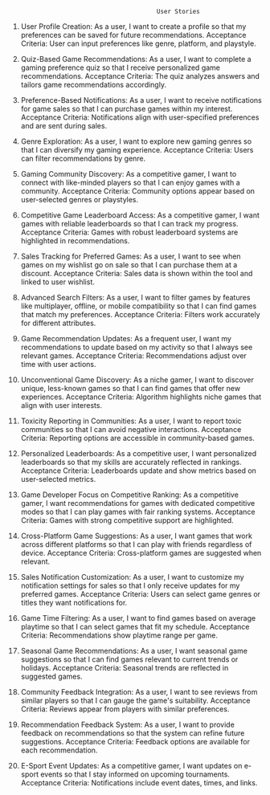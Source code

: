                                              User Stories

1. User Profile Creation:
As a user, I want to create a profile so that my preferences can be saved for future recommendations.
Acceptance Criteria: User can input preferences like genre, platform, and playstyle.

2. Quiz-Based Game Recommendations:
As a user, I want to complete a gaming preference quiz so that I receive personalized game recommendations.
Acceptance Criteria: The quiz analyzes answers and tailors game recommendations accordingly.

3. Preference-Based Notifications:
As a user, I want to receive notifications for game sales so that I can purchase games within my interest.
Acceptance Criteria: Notifications align with user-specified preferences and are sent during sales.

4. Genre Exploration:
As a user, I want to explore new gaming genres so that I can diversify my gaming experience.
Acceptance Criteria: Users can filter recommendations by genre.

5. Gaming Community Discovery:
As a competitive gamer, I want to connect with like-minded players so that I can enjoy games with a community.
Acceptance Criteria: Community options appear based on user-selected genres or playstyles.

6. Competitive Game Leaderboard Access:
As a competitive gamer, I want games with reliable leaderboards so that I can track my progress.
Acceptance Criteria: Games with robust leaderboard systems are highlighted in recommendations.

7. Sales Tracking for Preferred Games:
As a user, I want to see when games on my wishlist go on sale so that I can purchase them at a discount.
Acceptance Criteria: Sales data is shown within the tool and linked to user wishlist.

8. Advanced Search Filters:
As a user, I want to filter games by features like multiplayer, offline, or mobile compatibility so that I can find games that match my preferences.
Acceptance Criteria: Filters work accurately for different attributes.

9. Game Recommendation Updates:
As a frequent user, I want my recommendations to update based on my activity so that I always see relevant games.
Acceptance Criteria: Recommendations adjust over time with user actions.

10. Unconventional Game Discovery:
As a niche gamer, I want to discover unique, less-known games so that I can find games that offer new experiences.
Acceptance Criteria: Algorithm highlights niche games that align with user interests.

11. Toxicity Reporting in Communities:
As a user, I want to report toxic communities so that I can avoid negative interactions.
Acceptance Criteria: Reporting options are accessible in community-based games.

12. Personalized Leaderboards:
As a competitive user, I want personalized leaderboards so that my skills are accurately reflected in rankings.
Acceptance Criteria: Leaderboards update and show metrics based on user-selected metrics.

13. Game Developer Focus on Competitive Ranking:
As a competitive gamer, I want recommendations for games with dedicated competitive modes so that I can play games with fair ranking systems.
Acceptance Criteria: Games with strong competitive support are highlighted.

14. Cross-Platform Game Suggestions:
As a user, I want games that work across different platforms so that I can play with friends regardless of device.
Acceptance Criteria: Cross-platform games are suggested when relevant.

15. Sales Notification Customization:
As a user, I want to customize my notification settings for sales so that I only receive updates for my preferred games.
Acceptance Criteria: Users can select game genres or titles they want notifications for.

16. Game Time Filtering:
As a user, I want to find games based on average playtime so that I can select games that fit my schedule.
Acceptance Criteria: Recommendations show playtime range per game.

17. Seasonal Game Recommendations:
As a user, I want seasonal game suggestions so that I can find games relevant to current trends or holidays.
Acceptance Criteria: Seasonal trends are reflected in suggested games.

18. Community Feedback Integration:
As a user, I want to see reviews from similar players so that I can gauge the game's suitability.
Acceptance Criteria: Reviews appear from players with similar preferences.

19. Recommendation Feedback System:
As a user, I want to provide feedback on recommendations so that the system can refine future suggestions.
Acceptance Criteria: Feedback options are available for each recommendation.

20. E-Sport Event Updates:
As a competitive gamer, I want updates on e-sport events so that I stay informed on upcoming tournaments.
Acceptance Criteria: Notifications include event dates, times, and links.

